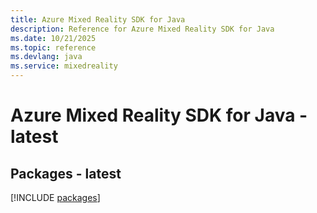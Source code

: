```yaml
---
title: Azure Mixed Reality SDK for Java
description: Reference for Azure Mixed Reality SDK for Java
ms.date: 10/21/2025
ms.topic: reference
ms.devlang: java
ms.service: mixedreality
---
```

# Azure Mixed Reality SDK for Java - latest
## Packages - latest
[!INCLUDE [packages](mixed-reality-index.md)]